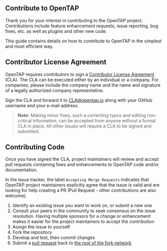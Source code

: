 ## Contribute to OpenTAP

Thank you for your interest in contributing to the OpenTAP project. Contributions include feature enhancement requests, issue reporting, bug fixes, etc. as well as plugins and other new code.

This guide contains details on how to contribute to OpenTAP in the simplest and most efficient way.

## Contributor License Agreement

OpenTAP requires contributors to sign a [Contributor License Agreement]( https://opentap.io/assets/OpenTAP-CLA-v2.pdf) (CLA).
The CLA can be executed either by an individual or a company. For companies, please include the company name and the name and signature of a legally authorized company representative.

Sign the CLA and forward it to [CLA@opentap.io](mailto:CLA@opentap.io) along with your GitHub username and your e-mail address.

> **Note:** Making minor fixes, such a correcting typos and editing non-critical information, can be accepted from anyone without a formal CLA in place. All other issues will require a CLA to be signed and submitted.

## Contributing Code

Once you have signed the CLA, project maintainers will review and accept pull requests containing fixes and enhancements to OpenTAP code and/or documentation.

In the issue tracker, the label `Accepting Merge Requests` indicates that OpenTAP project maintainers explicitly agree that the issue is valid and are looking for help creating a PR (Pull Request - other contributions are also welcome).

1. Identify an existing issue you want to work on, or submit a new one
2. Consult your peers in the community to seek consensus on the issue resolution. Having multiple sponsors for a change or enhancement makes it easier for the project maintainers to accept the contribution 
3. Assign the issue to yourself
4. Fork the repository
5. Develop and test, then commit changes
6. Submit a [pull request](https://docs.github.com/en/pull-requests/collaborating-with-pull-requests/proposing-changes-to-your-work-with-pull-requests/creating-a-pull-request-from-a-fork) back to [the root of the fork network](https://github.com/opentap/opentap)
